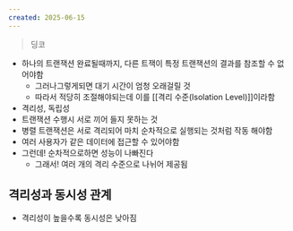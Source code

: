 ```yaml
---
created: 2025-06-15
---
```

> 딩코
- 하나의 트랜잭션 완료될때까지, 다른 트잭이 특정 트랜잭션의 결과를 참조할 수 없어야함
	- 그러나그렇게되면 대기 시간이 엄청 오래걸릴 것
	- 따라서 적당히 조절해야되는데 이를 [[격리 수준(Isolation Level)]]이라함
- 격리성, 독립성
- 트랜잭션 수행시 서로 끼어 들지 못하는 것
- 병렬 트랜잭션은 서로 격리되어 마치 순차적으로 실행되는 것처럼 작동 해야함
- 여러 사용자가 같은 데이터에 접근할 수 있어야함
- 그런데! 순차적으로하면 성능이 나빠진다
	- 그래서! 여러 개의 격리 수준으로 나뉘어 제공됨

## 격리성과 동시성 관계
- 격리성이 높을수록 동시성은 낮아짐